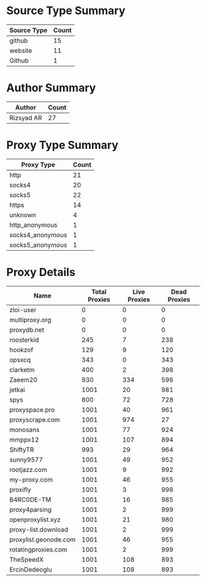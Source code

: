 # Source Type Summary

| Source Type | Count |
|-------------|-------|
| github | 15 |
| website | 11 |
| Github | 1 |


# Author Summary

| Author | Count |
|--------|-------|
| Rizsyad AR | 27 |


# Proxy Type Summary

| Proxy Type | Count |
|------------|-------|
| http | 21 |
| socks4 | 20 |
| socks5 | 22 |
| https | 14 |
| unknown | 4 |
| http_anonymous | 1 |
| socks4_anonymous | 1 |
| socks5_anonymous | 1 |


# Proxy Details

| Name | Total Proxies | Live Proxies | Dead Proxies |
|------|---------------|--------------|---------------|
| zloi-user | 0 | 0 | 0 |
| multiproxy.org | 0 | 0 | 0 |
| proxydb.net | 0 | 0 | 0 |
| roosterkid | 245 | 7 | 238 |
| hookzof | 129 | 9 | 120 |
| opsxcq | 343 | 0 | 343 |
| clarketm | 400 | 2 | 398 |
| Zaeem20 | 930 | 334 | 596 |
| jetkai | 1001 | 20 | 981 |
| spys | 800 | 72 | 728 |
| proxyspace.pro | 1001 | 40 | 961 |
| proxyscrape.com | 1001 | 974 | 27 |
| monosans | 1001 | 77 | 924 |
| mmppx12 | 1001 | 107 | 894 |
| ShiftyTR | 993 | 29 | 964 |
| sunny9577 | 1001 | 49 | 952 |
| rootjazz.com | 1001 | 9 | 992 |
| my-proxy.com | 1001 | 46 | 955 |
| proxifly | 1001 | 3 | 998 |
| B4RC0DE-TM | 1001 | 16 | 985 |
| proxy4parsing | 1001 | 2 | 999 |
| openproxylist.xyz | 1001 | 21 | 980 |
| proxy-list.download | 1001 | 2 | 999 |
| proxylist.geonode.com | 1001 | 46 | 955 |
| rotatingproxies.com | 1001 | 2 | 999 |
| TheSpeedX | 1001 | 108 | 893 |
| ErcinDedeoglu | 1001 | 108 | 893 |
